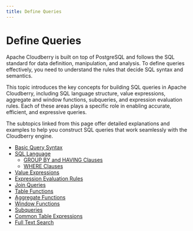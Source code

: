 ```yaml
---
title: Define Queries
---
```


# Define Queries

Apache Cloudberry is built on top of PostgreSQL and follows the SQL standard for data definition, manipulation, and analysis. To define queries effectively, you need to understand the rules that decide SQL syntax and semantics.

This topic introduces the key concepts for building SQL queries in Apache Cloudberry, including SQL language structure, value expressions, aggregate and window functions, subqueries, and expression evaluation rules. Each of these areas plays a specific role in enabling accurate, efficient, and expressive queries.

The subtopics linked from this page offer detailed explanations and examples to help you construct SQL queries that work seamlessly with the Cloudberry engine.

- [Basic Query Syntax](./basic-query-syntax.md)
- [SQL Language](./sql-language.md)
    - [GROUP BY and HAVING Clauses](./group-by-and-having-clauses.md)
    - [WHERE Clauses](./where-clauses.md)
- [Value Expressions](./value-expressions.md)
- [Expression Evaluation Rules](./evaluation-order.md)
- [Join Queries](./join-queries.md)
- [Table Functions](./table-functions.md)
- [Aggregate Functions](./aggregates-expressions.md)
- [Window Functions](./window-functions.md)
- [Subqueries](./subqueries.md)
- [Common Table Expressions](./cte-queries.md)
- [Full Text Search](./full-text-search/full-text-search-index.md)
